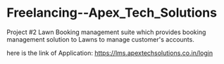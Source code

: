 # Freelancing--Apex_Tech_Solutions
Project #2
Lawn Booking management suite which provides booking management solution to Lawns to manage customer's accounts.

here is the link of Application:
https://lms.apextechsolutions.co.in/login
